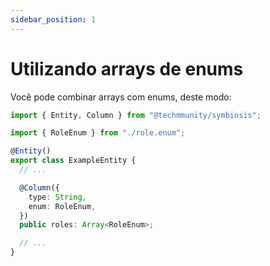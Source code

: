 ```yaml
---
sidebar_position: 1
---
```


# Utilizando arrays de enums

Você pode combinar arrays com enums, deste modo:

```ts
import { Entity, Column } from "@techmmunity/symbiosis";

import { RoleEnum } from "./role.enum";

@Entity()
export class ExampleEntity {
  // ...

  @Column({
    type: String,
    enum: RoleEnum,
  })
  public roles: Array<RoleEnum>;

  // ...
}
```
